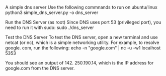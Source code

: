 A simple dns server Use the following commnands to run on ubuntu/linux python3 simple_dns_server.py -o dns_server

Run the DNS Server (as root) Since DNS uses port 53 (privileged port), you need to run it with sudo: sudo ./dns_server

Test the DNS Server To test the DNS server, open a new terminal and use netcat (or nc), which is a simple networking utility. For example, to resolve google. com, run the following: echo -n "google.com" | nc -u -w1 localhost 5353

You should see an output of 142. 250.190.14, which is the IP address for google.com from the DNS server.
